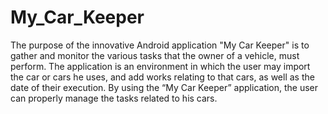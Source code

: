 # My_Car_Keeper
The purpose of the innovative Android application "My Car Keeper" is to gather and monitor the various tasks that the owner of a vehicle, must perform. The application is an environment in which the user may import the car or cars he uses, and add works relating to that cars, as well as the date of their execution. By using the “My Car Keeper” application, the user can properly manage the tasks related to his cars.
